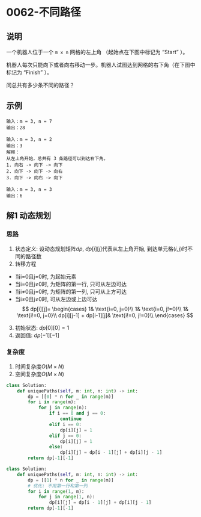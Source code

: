# 0062-不同路径

## 说明
一个机器人位于一个 `m x n` 网格的左上角 （起始点在下图中标记为 “Start” ）。

机器人每次只能向下或者向右移动一步。机器人试图达到网格的右下角（在下图中标记为 “Finish” ）。

问总共有多少条不同的路径？

## 示例
```
输入：m = 3, n = 7
输出：28

输入：m = 3, n = 2
输出：3
解释：
从左上角开始，总共有 3 条路径可以到达右下角。
1. 向右 -> 向下 -> 向下
2. 向下 -> 向下 -> 向右
3. 向下 -> 向右 -> 向下

输入：m = 3, n = 3
输出：6
```

## 解1 动态规划

### 思路
1. 状态定义: 设动态规划矩阵$dp$, $dp[i][j]$代表从左上角开始, 到达单元格$(i, j)$时不同的路径数
2. 转移方程
- 当i=0且j=0时, 为起始元素
- 当i=0且j≠0时, 为矩阵的第一行, 只可从左边可达
- 当i≠0且j=0时, 为矩阵的第一列, 只可从上方可达
- 当i≠0且j≠0时, 可从左边或上边可达
$$
dp[i][j]=
\begin{cases}
1& \text{i=0, j=0}\\
1& \text{i=0, j!=0}\\
1& \text{i!=0, j=0}\\
dp[i][j-1] + dp[i-1][j]& \text{i!=0, j!=0}\\
\end{cases}
$$
3. 初始状态: $dp[0][0] = 1$
4. 返回值: $dp[-1][-1]$

### 复杂度
1. 时间复杂度$O(M \times N)$
2. 空间复杂度$O(M \times N)$

```python
class Solution:
    def uniquePaths(self, m: int, n: int) -> int:
        dp = [[0] * n for _ in range(m)]
        for i in range(m):
            for j in range(n):
                if i == 0 and j == 0:
                    continue
                elif i == 0:
                    dp[i][j] = 1
                elif j == 0:
                    dp[i][j] = 1
                else:
                    dp[i][j] = dp[i - 1][j] + dp[i][j - 1]
        return dp[-1][-1]
```

```python
class Solution:
    def uniquePaths(self, m: int, n: int) -> int:
        dp = [[1] * n for _ in range(m)]
        # 优化: 不用第一行和第一列
        for i in range(1, m):
            for j in range(1, n):
                dp[i][j] = dp[i - 1][j] + dp[i][j - 1]
        return dp[-1][-1]
```
